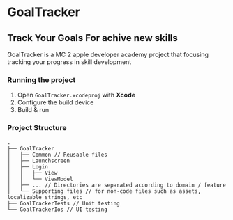 # GoalTracker

## Track Your Goals For achive new skills
GoalTracker is a MC 2 apple developer academy project that focusing tracking your progress in skill development

### Running the project
1. Open `GoalTracker.xcodeproj` with **Xcode**
2. Configure the build device
3. Build & run

### Project Structure
```
.
├── GoalTracker
│   ├── Common // Reusable files
│   ├── Launchscreen
│   ├── Login
│   │   ├── View
│   │   └── ViewModel
│   ├── ... // Directories are separated according to domain / feature
│   └── Supporting files // for non-code files such as assets, localizable strings, etc
├── GoalTrackerTests // Unit testing
└── GoalTrackerIos // UI testing
```